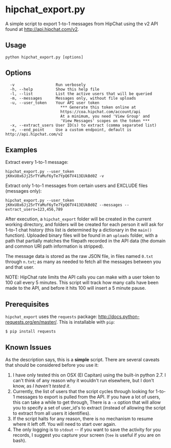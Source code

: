 hipchat_export.py
=================

A simple script to export 1-to-1 messages from HipChat using the v2 API
found at http://api.hipchat.com/v2.

Usage 
------

```python hipchat_export.py [options]```

Options
------
```
  -v                  Run verbosely
  -h, --help          Show this help file
  -l, --list          List the active users that will be queried
  -m, --messages      Messages only, without file uploads
  -u, --user_token    Your API user token
                        *** Generate this token online at
                        https://coa.hipchat.com/account/api 
                        At a minimum, you need 'View Group' and
                        'View Messages' scopes on the token ***
  -x, --extract_users User ID(s) to extract (comma separated list)
  -e, --end_point     Use a custom endpoint, default is http://api.hipchat.com/v2
```

Examples
------
Extract every 1-to-1 message:

```hipchat_export.py --user_token jKHxU8x6Jj25rTYaMuf6yTe7YpQ6TV413EUkBd0Z -v```

Extract only 1-to-1 messages from certain users and EXCLUDE files (messages only): 

```hipchat_export.py --user_token jKHxU8x6Jj25rTYaMuf6yTe7YpQ6TV413EUkBd0Z --messages --extract_users=123,456,789```


After execution, a `hipchat_export` folder will be created in the current
working directory, and folders will be created for each person it will ask
for 1-to-1 chat history (this list is determined by a dictionary in the `main()`
function). Uploaded binary files will be found in an `uploads` folder, with a
path that partially matches the filepath recorded in the API data (the domain
and common URI path information is stripped).

The message data is stored as the raw JSON file, in files named `0.txt` through
`n.txt`; as many as needed to fetch all the messages between you and that user.

NOTE: HipChat rate limits the API calls you can make with a user token to 100
call every 5 minutes. This script will track how many calls have been made to
the API, and before it hits 100 will insert a 5 minute pause.


Prerequisites 
--------

`hipchat_export` uses the `requests` package: http://docs.python-requests.org/en/master/.  This is installable with `pip`:
```
$ pip install requests
```

Known Issues
--------

As the description says, this is a **simple** script. There are several caveats that
should be considered before you use it:

1. I have only tested this on OSX (El Capitan) using the built-in python 2.7. I can't think of any reason why it wouldn't run elsewhere, but I don't know, as _I haven't tested it_. 
2. Currently, the list of users that the script cycles through looking for 1-to-1 messages to export is pulled from the API. If you have a lot of users, this can take a while to get through, There is a ```-x``` option that will allow you to specify a set of user_id's to extract (instead of allowing the script to extract from all users it identifies).
3. If the script halts for any reason, there is no mechanism to resume where it left off. You will need to start over again.
4. The only logging is to `stdout` -- if you want to save the activity for you records, I suggest you capture your screen (`tee` is useful if you are on bash).
